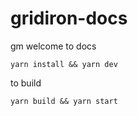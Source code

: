 # gridiron-docs

gm welcome to docs

`yarn install && yarn dev`

to build

`yarn build && yarn start`
